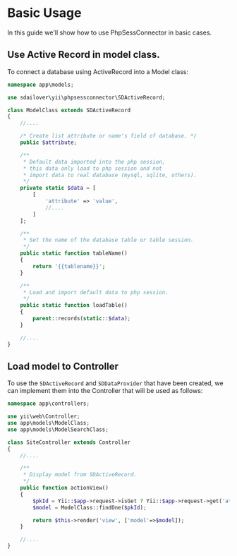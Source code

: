 Basic Usage
==============

In this guide we'll show how to use PhpSessConnector in basic cases.

## Use Active Record in model class.

To connect a database using ActiveRecord into a Model class:

```php
namespace app\models;

use sdailover\yii\phpsessconnector\SDActiveRecord;

class ModelClass extends SDActiveRecord
{
    //....

    /* Create list attribute or name's field of database. */
    public $attribute;

    /**
     * Default data imported into the php session,
     * this data only load to php session and not
     * import data to real database (mysql, sqlite, others).
     */
    private static $data = [
        [
            'attribute' => 'value',
            //....
        ]
    ];

    /**
     * Set the name of the database table or table session.
     */
    public static function tableName()
    {
        return '{{tablename}}';
    }

    /**
     * Load and import default data to php session.
     */
    public static function loadTable()
    {
        parent::records(static::$data);
    }

    //....
}
```

## Load model to Controller

To use the `SDActiveRecord` and `SDDataProvider` that have been created, we can implement them into the Controller that will be used as follows:

```php
namespace app\controllers;

use yii\web\Controller;
use app\models\ModelClass;
use app\models\ModelSearchClass;

class SiteController extends Controller
{
    //....

    /**
     * Display model from SDActiveRecord.
     */
    public function actionView()
    {
        $pkId = Yii::$app->request->isGet ? Yii::$app->request->get('attribute') : Yii::$app->request->post('attribute');
        $model = ModelClass::findOne($pkId);

        return $this->render('view', ['model'=>$model]);
    }

    //....
}
```
